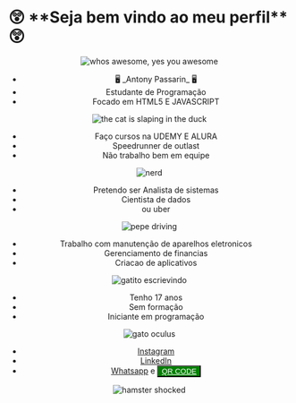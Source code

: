 

<h1> 😲 **Seja bem vindo ao meu perfil** 😲 </h1>


	
<div class="turip" style="text-align: center;"> 
    <img src="https://media1.tenor.com/m/N3xEHKqbKvIAAAAC/cherryfurby-whos-awesome-youre-awesome.gif" alt="whos awesome, yes you awesome">

  <ul>
        <li>🖥️ _Antony Passarin_ 🖥️</li>
        <li>   Estudante de Programação   </li>
        <li> Focado em HTML5 E JAVASCRIPT </li>
     </ul>    
     
<img  src="https://media1.tenor.com/m/rweh-xPsyqMAAAAC/vaheed.gif" alt="the cat is slaping in the duck ">
    
  <ul>	
  <li> Faço cursos na UDEMY E ALURA </li>  
          <li> Speedrunner de outlast </li>
         <li> Não trabalho bem em equipe </li>
    </ul>
           
 <img src="https://media1.tenor.com/m/DuThn51FjPcAAAAC/nerd-emoji-nerd.gif" alt="nerd">
 
 <ul>
        <li> Pretendo ser Analista de sistemas </li>
        <li>	Cientista de dados </li>
         <li>	     ou uber </li>
     </ul>
    
  <img src="https://media1.tenor.com/m/__DSlkIFAAsAAAAC/pepe-pepega.gif" alt="pepe driving">
    
 <ul>
    <li>	Trabalho com manutenção de aparelhos eletronicos </li> 
     <li>	Gerenciamento de financias </li>
      <li> Criacao de aplicativos </li>
    </ul>
    
  <img src="https://media1.tenor.com/m/DaSh5T93TgUAAAAC/cat-typing.gif" alt="gatito escrievindo">
    <ul>
     <li> Tenho 17 anos </li>
      <li> Sem formação </li>
      <li> Iniciante em programação </li>
    </ul>
     <img src="https://media1.tenor.com/m/89MPCBQDPKYAAAAd/plink-nerd.gif" alt="gato oculus">
    
 <ul>
    <li><a href="https://www.instagram.com/antony_passarin?utm_source=qr&igsh=c29vb3FpeXk0ZnB6">Instagram</a></li>
     <li><a href="https://www.linkedin.com/in/antony-passarin-6ba1452a2/?trk=opento_sprofile_topcard">LinkedIn</a></li>
    <li><a href="https://me-qr.com/b9oSNHA2">Whatsapp</a> e <button style="background-color: green;">  <a style="color: white;" href="https://antony-passarin.github.io/imagem-qr-code/" target="_blank">QR CODE</a></button></li>
    </ul>
    
 <img src="https://media1.tenor.com/m/9RCIDZjkhBsAAAAC/hamster-meme.gif" alt="hamster shocked">
</div>




